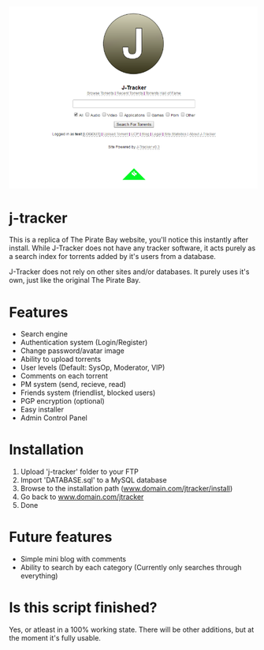 ![J-Tracker Main Page](screenshot.png?raw=true "J-Tracker Main Page")
# j-tracker
This is a replica of The Pirate Bay website, you'll notice this instantly after install. While J-Tracker does not have any tracker software, it acts purely
as a search index for torrents added by it's users from a database. 

J-Tracker does not rely on other sites and/or databases. It purely uses it's own, just like the original The Pirate Bay.

# Features
- Search engine
- Authentication system (Login/Register)
- Change password/avatar image
- Ability to upload torrents
- User levels (Default: SysOp, Moderator, VIP)
- Comments on each torrent
- PM system (send, recieve, read)
- Friends system (friendlist, blocked users)
- PGP encryption (optional)
- Easy installer
- Admin Control Panel

# Installation
1. Upload 'j-tracker' folder to your FTP
2. Import 'DATABASE.sql' to a MySQL database
3. Browse to the installation path (www.domain.com/jtracker/install)
4. Go back to www.domain.com/jtracker
5. Done

# Future features
- Simple mini blog with comments
- Ability to search by each category (Currently only searches through everything)

# Is this script finished?
Yes, or atleast in a 100% working state. There will be other additions, but at the moment it's fully usable. 
